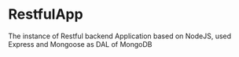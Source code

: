 # RestfulApp
The instance of Restful backend Application based on NodeJS, used Express and Mongoose as DAL of MongoDB
